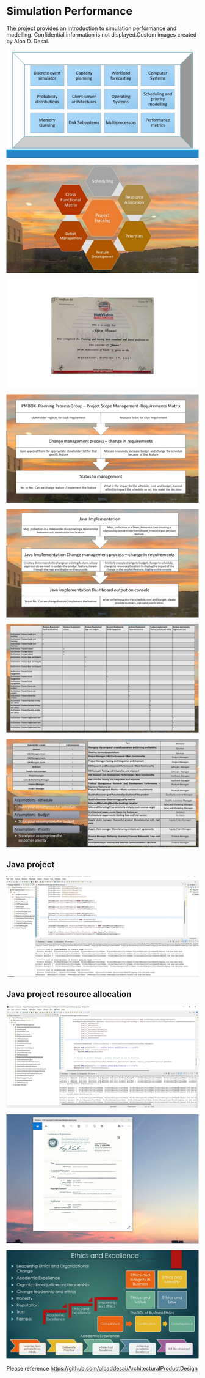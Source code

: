 # Simulation Performance

The project provides an introduction to simulation performance and modelling. Confidential information is not displayed.Custom images created by Alpa D. Desai.

![image](DiscreteEventSimulator.jpg)

![image](ProjectTracking.jpg)

![image](Java.jpg)

![image](ChangeManagementProcessI.JPG)

![image](ChangeManagementProcessII.JPG)

![image](ChangeManagementProcessIII.JPG)

![image](ChangeManagementProcessIV.JPG)

## Java project
![image](JavaProject1.png)

## Java project resource allocation
![image](ResourceAllocationVacation.jpg)

![image](USCopyrightCertificate.png)

![image](Ethics.jpg)

Please reference https://github.com/alpaddesai/ArchitecturalProductDesign
